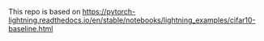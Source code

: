 This repo is based on https://pytorch-lightning.readthedocs.io/en/stable/notebooks/lightning_examples/cifar10-baseline.html